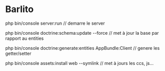 # Barlito

php bin/console server:run    // demarre le server

php bin/console doctrine:schema:update --force  // met à jour la base par rapport au entities

php bin/console doctrine:generate:entities AppBundle:Client  // genere les getter/setter

php bin/console assets:install web --symlink // met à jours les ccs, js...